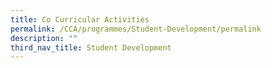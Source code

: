```yaml
---
title: Co Curricular Activities
permalink: /CCA/programmes/Student-Development/permalink
description: ""
third_nav_title: Student Development
---
```





